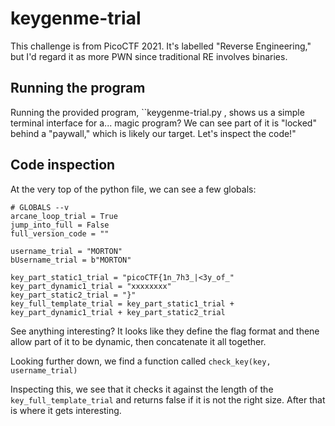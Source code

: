 # keygenme-trial
This challenge is from PicoCTF 2021. It's labelled "Reverse Engineering," but I'd regard it as more PWN since traditional RE involves binaries.

## Running the program
Running the provided program, ``keygenme-trial.py , shows us a simple terminal interface for a... magic program? We can see part of it is "locked" behind a "paywall," which is likely our target. Let's inspect the code!"

## Code inspection
At the very top of the python file, we can see a few globals:

```
# GLOBALS --v
arcane_loop_trial = True
jump_into_full = False
full_version_code = ""

username_trial = "MORTON"
bUsername_trial = b"MORTON"

key_part_static1_trial = "picoCTF{1n_7h3_|<3y_of_"
key_part_dynamic1_trial = "xxxxxxxx"
key_part_static2_trial = "}"
key_full_template_trial = key_part_static1_trial + key_part_dynamic1_trial + key_part_static2_trial
```
See anything interesting? It looks like they define the flag format and thene allow part of it to be dynamic, then concatenate it all together.

Looking further down, we find a function called `check_key(key, username_trial)` 

Inspecting this, we see that it checks it against the length of the `key_full_template_trial` and returns false if it is not the right size. After that is where it gets interesting. 
